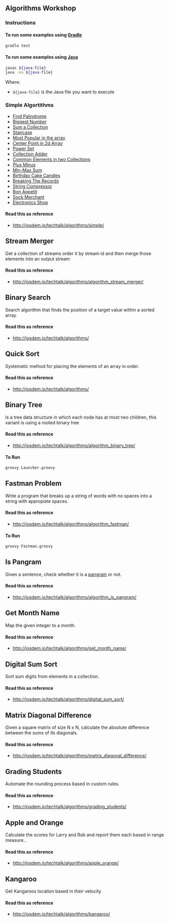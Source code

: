 Algorithms Workshop
---------------------------------------------

### Instructions

#### To run some examples using [Gradle](https://gradle.org/)

```bash
gradle test
```

#### To run some examples using [Java](https://www.java.com/en/)

```bash
javac ${java-file}
java -ea ${java-file}
```

Where:

* `${java-file}` is the Java file you want to execute


### Simple Algortithms


* [Find Palindrome](http://josdem.io/techtalk/algorithms/simple/#Palindrome)
* [Biggest Number](http://josdem.io/techtalk/algorithms/simple/#Biggest_Number)
* [Sum a Collection](http://josdem.io/techtalk/algorithms/simple/#Sum_a_Collection)
* [Staircase](http://josdem.io/techtalk/algorithms/simple/#Staircase)
* [Most Popular in the array](http://josdem.io/techtalk/algorithms/simple/#Most_Popular_in_the_Array)
* [Center Point in 2d Array](http://josdem.io/techtalk/algorithms/simple/#Center_Point_in_2d_Array)
* [Power Set](http://josdem.io/techtalk/algorithms/simple/#Power_Set)
* [Collection Adder](http://josdem.io/techtalk/algorithms/simple/#Collection_Adder)
* [Common Elements in two Collections](http://josdem.io/techtalk/algorithms/simple/#Common_Elements_in_two_Collections)
* [Plus Minus](http://josdem.io/techtalk/algorithms/simple/#Plus_Minus)
* [Min-Max Sum](http://josdem.io/techtalk/algorithms/simple/#Min_Max_Sum)
* [Birthday Cake Candles](http://josdem.io/techtalk/algorithms/simple/#Birthday_Cake_Candles)
* [Breaking The Records](http://josdem.io/techtalk/algorithms/simple/#Breaking_Records)
* [String Compressor](http://josdem.io/techtalk/algorithms/simple/#String_Compressor)
* [Bon Appetit](http://josdem.io/techtalk/algorithms/simple/#Bon_Appetit)
* [Sock Merchant](http://josdem.io/techtalk/algorithms/simple/#Sock_Merchant)
* [Electronics Shop](http://josdem.io/techtalk/algorithms/simple/#Electronics_Shop)

#### Read this as reference

 * http://josdem.io/techtalk/algorithms/simple/


Stream Merger
----------------------------------------------

 Get a collection of streams order it by stream id and then merge those elements into an output stream

#### Read this as reference

 * http://josdem.io/techtalk/algorithms/algorithm_stream_merger/


 Binary Search
 ----------------------------------------------

Search algorithm that finds the position of a target value within a sorted array.


#### Read this as reference

* http://josdem.io/techtalk/algorithms/


 Quick Sort
 ----------------------------------------------

 Systematic method for placing the elements of an array in order.


#### Read this as reference

* http://josdem.io/techtalk/algorithms/


Binary Tree
------------------------------------------------

 Is a tree data structure in which each node has at most two children, this variant is using a rooted binary tree


#### Read this as reference

* http://josdem.io/techtalk/algorithms/algorithm_binary_tree/


#### To Run

```bash
groovy Launcher.groovy
```


Fastman Problem
------------------------------------------------

Write a program that breaks up a string of words with no spaces into a string with appropiate spaces.


#### Read this as reference

* http://josdem.io/techtalk/algorithms/algorithm_fastman/


#### To Run

```bash
groovy Fastman.groovy
```


Is Pangram
------------------------------------------------

Given a sentence, check whether it is a [pangram](https://en.wikipedia.org/wiki/Pangram) or not.


#### Read this as reference

* http://josdem.io/techtalk/algorithms/algorithm_is_pangram/


Get Month Name
------------------------------------------------

Map the given integer to a month.


#### Read this as reference

* http://josdem.io/techtalk/algorithms/get_month_name/


Digital Sum Sort
------------------------------------------------

Sort sum digits from elements in a collection.


#### Read this as reference

* http://josdem.io/techtalk/algorithms/digital_sum_sort/


Matrix Diagonal Difference
------------------------------------------------

Given a square matrix of size N x N, calculate the absolute difference between the sums of its diagonals.


#### Read this as reference

* http://josdem.io/techtalk/algorithms/matrix_diagonal_difference/


Grading Students
------------------------------------------------

Automate the rounding process based in custom rules.

#### Read this as reference

* http://josdem.io/techtalk/algorithms/grading_students/


Apple and Orange
------------------------------------------------

Calculate the scores for Larry and Rob and report them each based in range measure..

#### Read this as reference

* http://josdem.io/techtalk/algorithms/apple_orange/


Kangaroo
------------------------------------------------

Get Kangaroos location based in their velocity

#### Read this as reference

* http://josdem.io/techtalk/algorithms/kangaroo/




